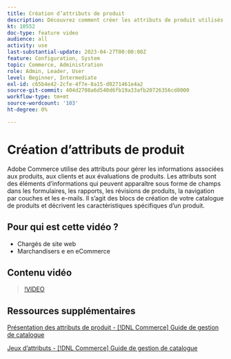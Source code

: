 ```yaml
---
title: Création d’attributs de produit
description: Découvrez comment créer les attributs de produit utilisés pour gérer les informations associées aux produits, aux clients et aux évaluations de produits.
kt: 10552
doc-type: feature video
audience: all
activity: use
last-substantial-update: 2023-04-27T00:00:00Z
feature: Configuration, System
topic: Commerce, Administration
role: Admin, Leader, User
level: Beginner, Intermediate
exl-id: c65b4e42-2cfe-4f7e-8a15-d0271461e4a2
source-git-commit: 404d2708a6d540d6fb19a33afb20726356cd8000
workflow-type: tm+mt
source-wordcount: '103'
ht-degree: 0%

---
```


# Création d’attributs de produit

Adobe Commerce utilise des attributs pour gérer les informations associées aux produits, aux clients et aux évaluations de produits. Les attributs sont des éléments d’informations qui peuvent apparaître sous forme de champs dans les formulaires, les rapports, les révisions de produits, la navigation par couches et les e-mails. Il s’agit des blocs de création de votre catalogue de produits et décrivent les caractéristiques spécifiques d’un produit.

## Pour qui est cette vidéo ?

- Chargés de site web
- Marchandisers e en eCommerce

## Contenu vidéo

>[!VIDEO](https://video.tv.adobe.com/v/343749?quality=12&learn=on)

## Ressources supplémentaires

[ Présentation des attributs de produit - [!DNL Commerce] Guide de gestion de catalogue](https://experienceleague.adobe.com/docs/commerce-admin/catalog/product-attributes/product-attributes.html)

[Jeux d’attributs - [!DNL Commerce] Guide de gestion de catalogue](https://experienceleague.adobe.com/docs/commerce-admin/catalog/product-attributes/create/attribute-sets.html)
